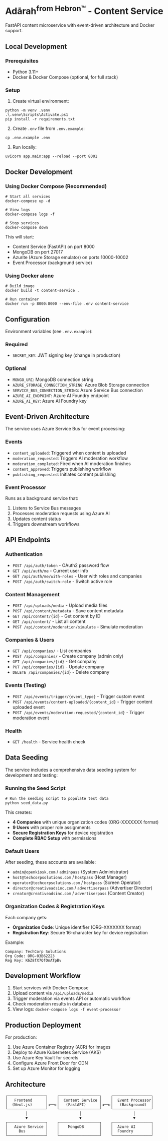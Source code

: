 # Adārah<sup>from Hebron™</sup> - Content Service

FastAPI content microservice with event-driven architecture and Docker support.

## Local Development

### Prerequisites
- Python 3.11+
- Docker & Docker Compose (optional, for full stack)

### Setup

1. Create virtual environment:
```pwsh
python -m venv .venv
.\.venv\Scripts\Activate.ps1
pip install -r requirements.txt
```

2. Create `.env` file from `.env.example`:
```pwsh
cp .env.example .env
```

3. Run locally:
```pwsh
uvicorn app.main:app --reload --port 8001
```

## Docker Development

### Using Docker Compose (Recommended)

```pwsh
# Start all services
docker-compose up -d

# View logs
docker-compose logs -f

# Stop services
docker-compose down
```

This will start:
- Content Service (FastAPI) on port 8000
- MongoDB on port 27017
- Azurite (Azure Storage emulator) on ports 10000-10002
- Event Processor (background service)

### Using Docker alone

```pwsh
# Build image
docker build -t content-service .

# Run container
docker run -p 8000:8000 --env-file .env content-service
```

## Configuration

Environment variables (see `.env.example`):

### Required
- `SECRET_KEY`: JWT signing key (change in production)

### Optional
- `MONGO_URI`: MongoDB connection string
- `AZURE_STORAGE_CONNECTION_STRING`: Azure Blob Storage connection
- `SERVICE_BUS_CONNECTION_STRING`: Azure Service Bus connection
- `AZURE_AI_ENDPOINT`: Azure AI Foundry endpoint
- `AZURE_AI_KEY`: Azure AI Foundry key

## Event-Driven Architecture

The service uses Azure Service Bus for event processing:

### Events
- `content_uploaded`: Triggered when content is uploaded
- `moderation_requested`: Triggers AI moderation workflow
- `moderation_completed`: Fired when AI moderation finishes
- `content_approved`: Triggers publishing workflow
- `publishing_requested`: Initiates content publishing

### Event Processor
Runs as a background service that:
1. Listens to Service Bus messages
2. Processes moderation requests using Azure AI
3. Updates content status
4. Triggers downstream workflows

## API Endpoints

### Authentication
- `POST /api/auth/token` - OAuth2 password flow
- `GET /api/auth/me` - Current user info
- `GET /api/auth/me/with-roles` - User with roles and companies
- `POST /api/auth/switch-role` - Switch active role

### Content Management
- `POST /api/uploads/media` - Upload media files
- `POST /api/content/metadata` - Save content metadata
- `GET /api/content/{id}` - Get content by ID
- `GET /api/content/` - List all content
- `POST /api/content/moderation/simulate` - Simulate moderation

### Companies & Users
- `GET /api/companies/` - List companies
- `POST /api/companies/` - Create company (admin only)
- `GET /api/companies/{id}` - Get company
- `PUT /api/companies/{id}` - Update company
- `DELETE /api/companies/{id}` - Delete company

### Events (Testing)
- `POST /api/events/trigger/{event_type}` - Trigger custom event
- `POST /api/events/content-uploaded/{content_id}` - Trigger content uploaded event
- `POST /api/events/moderation-requested/{content_id}` - Trigger moderation event

### Health
- `GET /health` - Service health check

## Data Seeding

The service includes a comprehensive data seeding system for development and testing:

### Running the Seed Script

```pwsh
# Run the seeding script to populate test data
python seed_data.py
```

This creates:
- **4 Companies** with unique organization codes (ORG-XXXXXXX format)
- **9 Users** with proper role assignments
- **Secure Registration Keys** for device registration
- **Complete RBAC Setup** with permissions

### Default Users

After seeding, these accounts are available:
- `admin@openkiosk.com` / `adminpass` (System Administrator)
- `host@techcorpsolutions.com` / `hostpass` (Host Manager)
- `operator@techcorpsolutions.com` / `hostpass` (Screen Operator)
- `director@creativeadsinc.com` / `advertiserpass` (Advertiser Director)
- `creator@creativeadsinc.com` / `advertiserpass` (Content Creator)

### Organization Codes & Registration Keys

Each company gets:
- **Organization Code**: Unique identifier (ORG-XXXXXXX format)
- **Registration Key**: Secure 16-character key for device registration

Example:
```
Company: TechCorp Solutions
Org Code: ORG-03B62223
Reg Key: K6Z8fX7QfOnATpBv
```

## Development Workflow

1. Start services with Docker Compose
2. Upload content via `/api/uploads/media`
3. Trigger moderation via events API or automatic workflow
4. Check moderation results in database
5. View logs: `docker-compose logs -f event-processor`

## Production Deployment

For production:
1. Use Azure Container Registry (ACR) for images
2. Deploy to Azure Kubernetes Service (AKS)
3. Use Azure Key Vault for secrets
4. Configure Azure Front Door for CDN
5. Set up Azure Monitor for logging

## Architecture

```
┌─────────────────┐    ┌──────────────────┐    ┌─────────────────┐
│   Frontend      │    │  Content Service │    │  Event Processor│
│  (Next.js)      │◄──►│   (FastAPI)      │◄──►│   (Background)  │
└─────────────────┘    └──────────────────┘    └─────────────────┘
         │                       │                       │
         ▼                       ▼                       ▼
┌─────────────────┐    ┌──────────────────┐    ┌─────────────────┐
│   Azure Service │    │    MongoDB       │    │  Azure AI       │
│     Bus         │    │                  │    │  Foundry        │
└─────────────────┘    └──────────────────┘    └─────────────────┘
```
